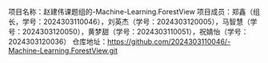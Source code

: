 项目名称：赵建伟课题组的-Machine-Learning.ForestView
项目成员：郑鑫（组长，学号：2024303110046），刘英杰（学号：2024303120005），马智慧（学号：2024303120050），黄梦甜（学号：2024303110051），祝婧怡（学号：2024303120036）
仓库地址：https://github.com/2024303110046/-Machine-Learning.ForestView.git
